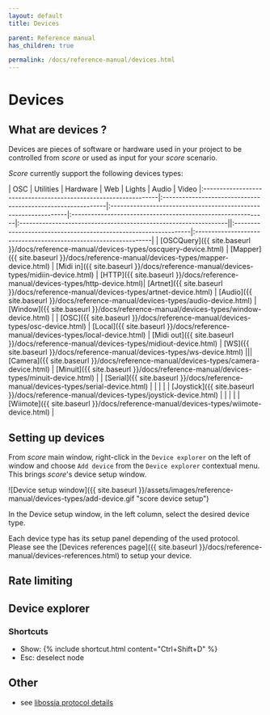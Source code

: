 ```yaml
---
layout: default
title: Devices

parent: Reference manual
has_children: true

permalink: /docs/reference-manual/devices.html
---
```


# Devices

## What are devices ?

Devices are pieces of software or hardware used in your project to be controlled from *score* or used as input for your *score* scenario.

*Score* currently support the following devices types:


| OSC                                                             | Utilities                                                   | Hardware                                                        | Web                                                               | Lights                                                          | Audio                                                   | Video
|:----------------------------------------------------------------|:------------------------------------------------------------|:----------------------------------------------------------------|:------------------------------------------------------------|:----------------------------------------------------------------||:----------------------------------------------------------------|:----------------------------------------------------------------|
| [OSCQuery]({{ site.baseurl }}/docs/reference-manual/devices-types/oscquery-device.html) | [Mapper]({{ site.baseurl }}/docs/reference-manual/devices-types/mapper-device.html) | [Midi in]({{ site.baseurl }}/docs/reference-manual/devices-types/midiin-device.html)    | [HTTP]({{ site.baseurl }}/docs/reference-manual/devices-types/http-device.html)| [Artnet]({{ site.baseurl }}/docs/reference-manual/devices-types/artnet-device.html)     | [Audio]({{ site.baseurl }}/docs/reference-manual/devices-types/audio-device.html)   | [Window]({{ site.baseurl }}/docs/reference-manual/devices-types/window-device.html)     |
| [OSC]({{ site.baseurl }}/docs/reference-manual/devices-types/osc-device.html)           | [Local]({{ site.baseurl }}/docs/reference-manual/devices-types/local-device.html)   | [Midi out]({{ site.baseurl }}/docs/reference-manual/devices-types/midiout-device.html)  | [WS]({{ site.baseurl }}/docs/reference-manual/devices-types/ws-device.html)               |||[Camera]({{ site.baseurl }}/docs/reference-manual/devices-types/camera-device.html)
| [Minuit]({{ site.baseurl }}/docs/reference-manual/devices-types/minuit-device.html)     |                                                             | [Serial]({{ site.baseurl }}/docs/reference-manual/devices-types/serial-device.html)     |                                                                   |
|                                                                 |                                                             | [Joystick]({{ site.baseurl }}/docs/reference-manual/devices-types/joystick-device.html) |                                                                   |
|                                                                 |                                                             | [Wiimote]({{ site.baseurl }}/docs/reference-manual/devices-types/wiimote-device.html)   |



## Setting up devices

From *score* main window, right-click in the `Device explorer` on the left of window and choose `Add device` from the `Device explorer` contextual menu. This brings *score*'s device setup window.

![Device setup window]({{ site.baseurl }}/assets/images/reference-manual/devices-types/add-device.gif "score device setup")

In the Device setup window, in the left column, select the desired device type.

Each device type has its setup panel depending of the used protocol. Please see the [Devices references page]({{ site.baseurl }}/docs/reference-manual/devices-references.html) to setup your device.

## Rate limiting


## Device explorer

### Shortcuts

- Show: {% include shortcut.html content="Ctrl+Shift+D" %}
- Esc: deselect node


## Other

- see [libossia protocol details](../site-libossia/features/oscquery.html)